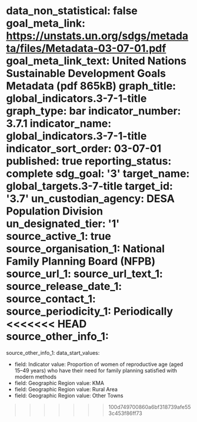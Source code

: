 data_non_statistical: false
goal_meta_link: https://unstats.un.org/sdgs/metadata/files/Metadata-03-07-01.pdf
goal_meta_link_text: United Nations Sustainable Development Goals Metadata (pdf 865kB)
graph_title: global_indicators.3-7-1-title
graph_type: bar
indicator_number: 3.7.1
indicator_name: global_indicators.3-7-1-title
indicator_sort_order: 03-07-01
published: true
reporting_status: complete
sdg_goal: '3'
target_name: global_targets.3-7-title
target_id: '3.7'
un_custodian_agency: DESA Population Division
un_designated_tier: '1'
source_active_1: true
source_organisation_1: National Family Planning Board (NFPB)
source_url_1: 
source_url_text_1: 
source_release_date_1: 
source_contact_1: 
source_periodicity_1: Periodically
<<<<<<< HEAD
source_other_info_1: 
=======
source_other_info_1: 
data_start_values:
  - field: Indicator
    value: Proportion of women of reproductive age (aged 15–49 years) who have their need for family planning satisfied with modern methods
  - field: Geographic Region
    value: KMA
  - field: Geographic Region
    value: Rural Area
  - field: Geographic Region
    value: Other Towns
>>>>>>> 100d749700860a6bf318739afe553c453f86ff73

